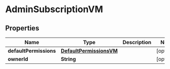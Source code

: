 

# AdminSubscriptionVM


## Properties

| Name | Type | Description | Notes |
|------------ | ------------- | ------------- | -------------|
|**defaultPermissions** | [**DefaultPermissionsVM**](DefaultPermissionsVM.md) |  |  [optional] |
|**ownerId** | **String** |  |  [optional] |




